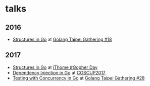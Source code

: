 # talks

## 2016

- [Structures in Go](http://go-talks.appspot.com/github.com/browny/talks/2016/structures-in-go/structures-in-go.slide) at [Golang Taipei Gathering #18](https://github.com/golangtw/GolangTaiwanGathering/tree/master/meetup/gtg18)

## 2017

- [Structures in Go](http://go-talks.appspot.com/github.com/browny/talks/2017/structures-in-go/structures-in-go.slide) at [iThome #Gopher Day](http://gopher.ithome.com.tw/speaker.html#s2010)
- [Dependency Injection in Go](https://speakerdeck.com/brownylin/dependency-injection-in-go) at [COSCUP2017](https://coscup.org/2017/#/schedule/day2/3061525)
- [Testing with Concurrency in Go](https://speakerdeck.com/brownylin/testing-with-concurrency-in-go) at [Golang Taipei Gathering #28](https://github.com/golangtw/GolangTaiwanGathering/tree/master/meetup/gtg28)
